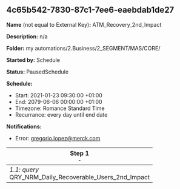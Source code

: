## 4c65b542-7830-87c1-7ee6-eaebdab1de27

**Name** (not equal to External Key)**:** ATM_Recovery_2nd_Impact

**Description:** n/a

**Folder:** my automations/2.Business/2_SEGMENT/MAS/CORE/

**Started by:** Schedule

**Status:** PausedSchedule

**Schedule:**

* Start: 2021-01-23 09:30:00 +01:00
* End: 2079-06-06 00:00:00 +01:00
* Timezone: Romance Standard Time
* Recurrance: every day until end date

**Notifications:**

* Error: gregorio.lopez@merck.com

| Step 1<br>_<small>-</small>_ |
| --- |
| _1.1: query_<br>QRY_NRM_Daily_Recoverable_Users_2nd_Impact |
